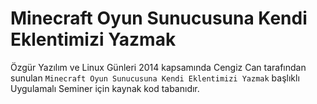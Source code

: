 Minecraft Oyun Sunucusuna Kendi Eklentimizi Yazmak
========

Özgür Yazılım ve Linux Günleri 2014 kapsamında Cengiz Can 
tarafından sunulan `Minecraft Oyun Sunucusuna Kendi Eklentimizi Yazmak`
başlıklı Uygulamalı Seminer için kaynak kod tabanıdır.

